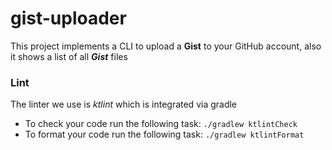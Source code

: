 # gist-uploader

This project implements a CLI to upload a **Gist** to your GitHub account, also it shows a list of all **_Gist_** files

### Lint
The linter we use is _ktlint_ which is integrated via gradle
+ To check your code run the following task: `./gradlew ktlintCheck`
+ To format your code run the following task: `./gradlew ktlintFormat`
